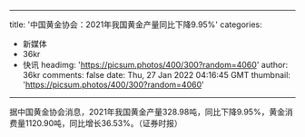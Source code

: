 
---
title: '中国黄金协会：2021年我国黄金产量同比下降9.95%'
categories: 
 - 新媒体
 - 36kr
 - 快讯
headimg: 'https://picsum.photos/400/300?random=4060'
author: 36kr
comments: false
date: Thu, 27 Jan 2022 04:16:45 GMT
thumbnail: 'https://picsum.photos/400/300?random=4060'
---

<div>   
据中国黄金协会消息，2021年我国黄金产量328.98吨，同比下降9.95%，黄金消费量1120.90吨，同比增长36.53%。（证券时报）  
</div>
            